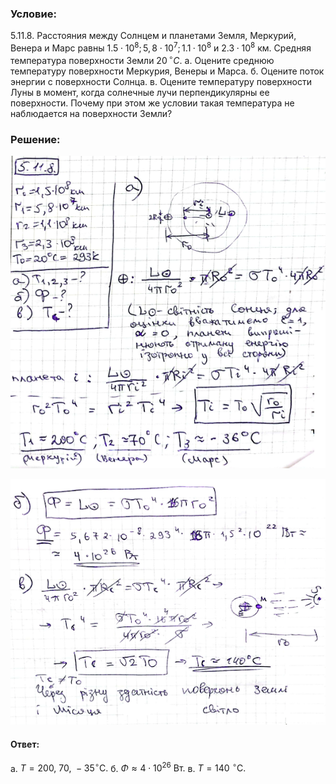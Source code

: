 ###  Условие:

$5.11.8.$ Расстояния между Солнцем и планетами Земля, Меркурий, Венера и Марс равны $1.5 \cdot 10^8; \,5,8 \cdot 10^7 ; \,1.1 · 10^8$ и $2.3 \cdot 10^8$ км. Средняя температура поверхности Земли $20 \,^{\circ}C$.
а. Оцените среднюю температуру поверхности Меркурия, Венеры и Марса.
б. Оцените поток энергии с поверхности Солнца.
в. Оцените температуру поверхности Луны в момент, когда солнечные лучи перпендикулярны ее поверхности. Почему при этом же условии такая температура не наблюдается на поверхности Земли?

###  Решение:

![|586x582, 67%](../../img/5.11.8/81.png)

![|640x499, 67%](../../img/5.11.8/82.png)

#### Ответ:

a. $T=200{,}~70{,}~-35^{\circ}\mathrm{C.}$
б. $\Phi\approx4\cdot10^{26}~\mathrm{Вт.}$
в. $T=140~^{\circ}\mathrm{C.}$